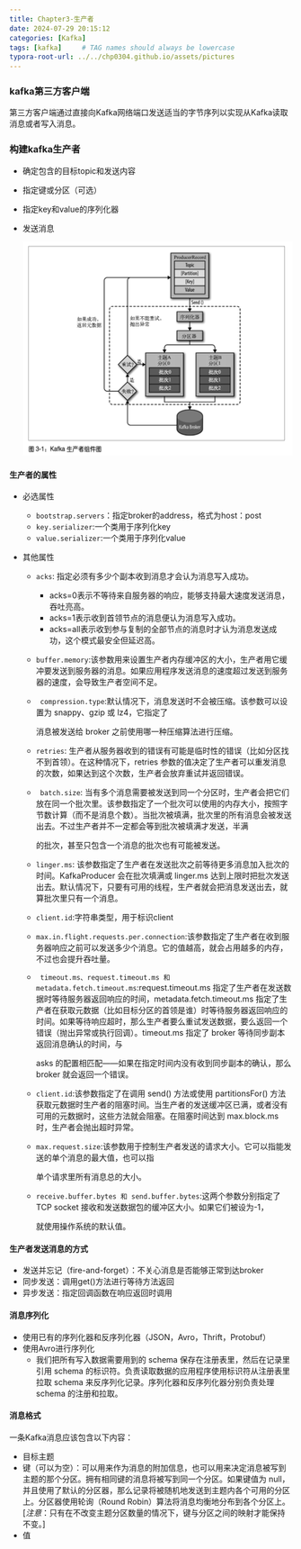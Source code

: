 ```yaml
---
title: Chapter3-生产者
date: 2024-07-29 20:15:12
categories: [Kafka]
tags: [kafka]     # TAG names should always be lowercase
typora-root-url: ../../chp0304.github.io/assets/pictures
---
```


### kafka第三方客户端

第三方客户端通过直接向Kafka网络端口发送适当的字节序列以实现从Kafka读取消息或者写入消息。

### 构建kafka生产者

- 确定包含的目标topic和发送内容

- 指定键或分区（可选）

- 指定key和value的序列化器

- 发送消息

  ![image-20240726163023082](../assets/pictures/image-20240726163023082.png)

#### 生产者的属性

- 必选属性
  - `bootstrap.servers`：指定broker的address，格式为host：post
  - `key.serializer`:一个类用于序列化key
  - `value.serializer`:一个类用于序列化value

- 其他属性

  - `acks`: 指定必须有多少个副本收到消息才会认为消息写入成功。

    - acks=0表示不等待来自服务器的响应，能够支持最大速度发送消息，吞吐亮高。
    - acks=1表示收到首领节点的消息便认为消息写入成功。
    - acks=all表示收到参与复制的全部节点的消息时才认为消息发送成功，这个模式最安全但延迟高。

  - `buffer.memory`:该参数用来设置生产者内存缓冲区的大小，生产者用它缓冲要发送到服务器的消息。如果应用程序发送消息的速度超过发送到服务器的速度，会导致生产者空间不足。

  - ` compression.type`:默认情况下，消息发送时不会被压缩。该参数可以设置为 snappy、gzip 或 lz4，它指定了

    消息被发送给 broker 之前使用哪一种压缩算法进行压缩。

  - `retries`: 生产者从服务器收到的错误有可能是临时性的错误（比如分区找不到首领）。在这种情况下，retries 参数的值决定了生产者可以重发消息的次数，如果达到这个次数，生产者会放弃重试并返回错误。

  - ` batch.size`: 当有多个消息需要被发送到同一个分区时，生产者会把它们放在同一个批次里。该参数指定了一个批次可以使用的内存大小，按照字节数计算（而不是消息个数）。当批次被填满，批次里的所有消息会被发送出去。不过生产者并不一定都会等到批次被填满才发送，半满

    的批次，甚至只包含一个消息的批次也有可能被发送。

  - `linger.ms`: 该参数指定了生产者在发送批次之前等待更多消息加入批次的时间。KafkaProducer 会在批次填满或 linger.ms 达到上限时把批次发送出去。默认情况下，只要有可用的线程，生产者就会把消息发送出去，就算批次里只有一个消息。

  - `client.id`:字符串类型，用于标识client

  - `max.in.flight.requests.per.connection`:该参数指定了生产者在收到服务器响应之前可以发送多少个消息。它的值越高，就会占用越多的内存，不过也会提升吞吐量。

  - ` timeout.ms、request.timeout.ms 和 metadata.fetch.timeout.ms`:request.timeout.ms 指定了生产者在发送数据时等待服务器返回响应的时间，metadata.fetch.timeout.ms 指定了生产者在获取元数据（比如目标分区的首领是谁）时等待服务器返回响应的时间。如果等待响应超时，那么生产者要么重试发送数据，要么返回一个错误（抛出异常或执行回调）。timeout.ms 指定了 broker 等待同步副本返回消息确认的时间，与

    asks 的配置相匹配——如果在指定时间内没有收到同步副本的确认，那么 broker 就会返回一个错误。

  - `client.id`:该参数指定了在调用 send() 方法或使用 partitionsFor() 方法获取元数据时生产者的阻塞时间。当生产者的发送缓冲区已满，或者没有可用的元数据时，这些方法就会阻塞。在阻塞时间达到 max.block.ms 时，生产者会抛出超时异常。

  - `max.request.size`:该参数用于控制生产者发送的请求大小。它可以指能发送的单个消息的最大值，也可以指

    单个请求里所有消息总的大小。

  - `receive.buffer.bytes 和 send.buffer.bytes`:这两个参数分别指定了 TCP socket 接收和发送数据包的缓冲区大小。如果它们被设为-1，

    就使用操作系统的默认值。

#### 生产者发送消息的方式

- 发送并忘记（fire-and-forget）：不关心消息是否能够正常到达broker
- 同步发送：调用get()方法进行等待方法返回
- 异步发送：指定回调函数在响应返回时调用

#### 消息序列化

- 使用已有的序列化器和反序列化器（JSON，Avro，Thrift，Protobuf）
- 使用Avro进行序列化
  - 我们把所有写入数据需要用到的 schema 保存在注册表里，然后在记录里引用 schema 的标识符。负责读取数据的应用程序使用标识符从注册表里拉取 schema 来反序列化记录。序列化器和反序列化器分别负责处理 schema 的注册和拉取。

#### 消息格式

一条Kafka消息应该包含以下内容：

- 目标主题
- 键（可以为空）：可以用来作为消息的附加信息，也可以用来决定消息被写到主题的那个分区。拥有相同键的消息将被写到同一个分区。如果键值为 null，并且使用了默认的分区器，那么记录将被随机地发送到主题内各个可用的分区上。分区器使用轮询（Round Robin）算法将消息均衡地分布到各个分区上。[*注意*：只有在不改变主题分区数量的情况下，键与分区之间的映射才能保持不变。]
- 值



